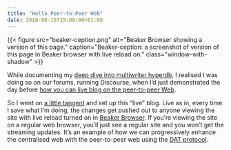 ```yaml
---
title: "Hello Peer-to-Peer Web"
date: 2018-06-15T15:00:00+01:00
---
```


{{< figure src="beaker-ception.png" alt="Beaker Browser showing a version of this page." caption="Beaker-ception: a screenshot of version of this page in Beaker browser with live reload on." class="window-with-shadow" >}}

While documenting my [deep dive into multiwriter hyperdb](https://forum.ind.ie/t/deep-dive-into-multiwriter-hyperdb/2184), I realised I was doing so on our forums, running Discourse, when I’d just demonstrated the day before [how you can live blog on the peer-to-peer Web](https://forum.ind.ie/t/deep-dive-into-multiwriter-hyperdb/2184/1).

So I went on [a little tangent](https://mastodon.ar.al/@aral/100207852262520843) and set up this “live” blog. Live as in, every time I save what I’m doing, the changes get pushed out to anyone viewing the site with live reload turned on in [Beaker Browser](https://beakerbrowser.com'). If you’re viewing the site on a regular web browser, you’ll just see a regular site and you won’t get the streaming updates. It’s an example of how we can progressively enhance the centralised web with the peer-to-peer web using the [DAT protocol](https://datproject.org).
